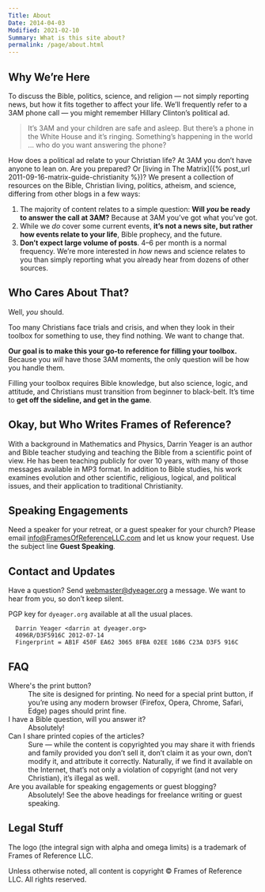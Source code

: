```yaml
---
Title: About
Date: 2014-04-03
Modified: 2021-02-10
Summary: What is this site about?
permalink: /page/about.html
---
```


## Why We’re Here

To discuss the Bible, politics, science, and religion — not simply reporting news, but how it fits together to affect your life.
We’ll frequently refer to a 3AM phone call — you might remember Hillary Clinton’s political ad.

> It’s 3AM and your children are safe and asleep. But there’s a phone in
> the White House and it’s ringing. Something’s happening in the world …
> who do you want answering the phone?

How does a political ad relate to your Christian life? At 3AM you don’t have anyone to lean on.
Are you prepared?
Or [living in The Matrix]({% post_url 2011-09-16-matrix-guide-christianity %})?
We present a collection of resources on the Bible, Christian living, politics, atheism, and science, differing from other blogs in a few ways:

1.  The majority of content relates to a simple question: **Will *you*
    be ready to answer the call at 3AM?** Because at 3AM you’ve got what
    you’ve got.
2.  While we *do* cover some current events, **it’s not a news site, but
    rather how events relate to your life**, Bible prophecy, and the
    future.
3.  **Don’t expect large volume of posts**. 4–6 per month is a normal
    frequency. We’re more interested in *how* news and science relates
    to you than simply reporting what you already hear from dozens of
    other sources.

## Who Cares About That?


Well, *you* should.

Too many Christians face trials and crisis, and when they look in their toolbox for something to use, they find nothing. We want to change that.

**Our goal is to make this your go-to reference for filling your toolbox.** Because you *will* have those 3AM moments, the only question will be how you handle them.

Filling your toolbox requires Bible knowledge, but also science, logic, and attitude, and Christians must transition from beginner to black-belt.
It’s time to **get off the sideline, and get in the game**.

## Okay, but Who Writes Frames of Reference?

With a background in Mathematics and Physics, Darrin Yeager is an author and Bible teacher studying and teaching the Bible from a scientific point of view.
He has been teaching publicly for over 10 years, with many of those messages available in MP3 format.
In addition to Bible studies, his work examines evolution and other scientific, religious, logical, and political issues, and their application to traditional Christianity.

## Speaking Engagements

Need a speaker for your retreat, or a guest speaker for your church?
Please email <info@FramesOfReferenceLLC.com> and let us know your request. Use the subject line **Guest Speaking**.

## Contact and Updates

Have a question?
Send <span class="code">[webmaster@dyeager.org](mailto:webmaster@dyeager.org?subject=Web%20Site%20Feedback)</span> a message.
We want to hear from you, so don’t keep silent.

PGP key for `dyeager.org` available at all the usual places.

      Darrin Yeager <darrin at dyeager.org>
      4096R/D3F5916C 2012-07-14
      Fingerprint = AB1F 450F EA62 3065 8FBA 02EE 16B6 C23A D3F5 916C

## FAQ

<dl>
<dt>Where's the print button?</dt>
<dd>The site is designed for printing. No need for a special print
    button, if you’re using any modern browser (Firefox, Opera, Chrome,
    Safari, Edge) pages should print fine.</dd>
    
<dt>I have a Bible question, will you answer it?</dt>
<dd>Absolutely!</dd>

<dt>Can I share printed copies of the articles?</dt>
<dd>Sure — while the content is copyrighted you may share it with
    friends and family provided you don’t sell it, don’t claim it as
    your own, don’t modify it, and attribute it correctly. Naturally, if
    we find it available on the Internet, that’s not only a violation of
    copyright (and not very Christian), it’s illegal as well.</dd>

<dt>Are you available for speaking engagements or guest blogging?</dt>
<dd>Absolutely! See the above headings for freelance writing or guest speaking.</dd>
</dl>


## Legal Stuff

The logo (the integral sign with alpha and omega limits) is a trademark of Frames of Reference LLC.

Unless otherwise noted, all content is copyright © Frames of Reference LLC. All rights reserved.
